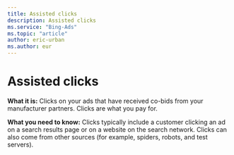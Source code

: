 ```yaml
---
title: Assisted clicks
description: Assisted clicks
ms.service: "Bing-Ads"
ms.topic: "article"
author: eric-urban
ms.author: eur
---
```


# Assisted clicks

**What it is:**     Clicks on your ads that have received co-bids from your manufacturer partners. Clicks are what you pay for.

**What you need to know:**  Clicks typically include a customer clicking an ad on a search results page or on a website on the search network. Clicks can also come from other sources (for example, spiders, robots, and test servers).


